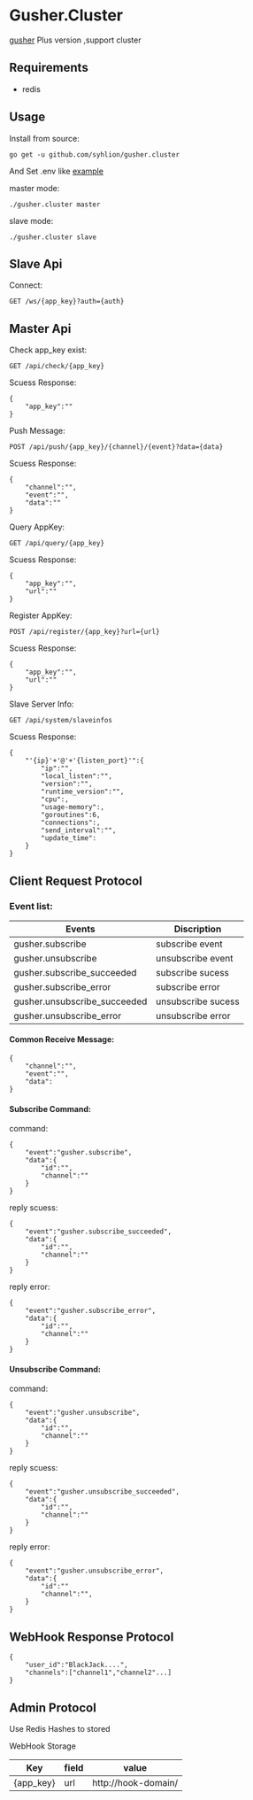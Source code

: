 # Gusher.Cluster

 [gusher](https://github.com/syhlion/gusher) Plus version ,support cluster

## Requirements

* redis

## Usage

Install from source:

`go get -u github.com/syhlion/gusher.cluster`

And Set .env like [example](https://github.com/syhlion/gusher.cluster/blob/master/env.example)

master mode:

`./gusher.cluster master`

slave mode:

`./gusher.cluster slave`

## Slave  Api

Connect:

`GET /ws/{app_key}?auth={auth}`

## Master Api

Check app_key exist:

`GET /api/check/{app_key}`


Scuess Response:


```
{
    "app_key":""
}
```

Push Message:

`POST /api/push/{app_key}/{channel}/{event}?data={data}`


Scuess Response:

```
{
    "channel":"",
    "event":"",
    "data":""
}
```

Query AppKey:

`GET /api/query/{app_key}`


Scuess Response:
```
{
    "app_key":"",
    "url":""
}
```

Register AppKey:

`POST /api/register/{app_key}?url={url}`

Scuess Response:

```
{
    "app_key":"",
    "url":""
}
```

Slave Server Info:

`GET /api/system/slaveinfos`


Scuess Response:

```
{
    "'{ip}'+'@'+'{listen_port}'":{
        "ip":"",
        "local_listen":"",
        "version":"",
        "runtime_version":"",
        "cpu":,
        "usage-memory":,
        "goroutines":6,
        "connections":,
        "send_interval":"",
        "update_time":
    }
}
```

## Client Request Protocol

### Event list:

Events|Discription
---|---
gusher.subscribe|subscribe event
gusher.unsubscribe|unsubscribe event
gusher.subscribe_succeeded|subscribe sucess
gusher.subscribe_error|subscribe error
gusher.unsubscribe_succeeded|unsubscribe sucess
gusher.unsubscribe_error|unsubscribe error

#### Common Receive Message:

```
{
    "channel":"",
    "event":"",
    "data":
}
```

#### Subscribe Command:

command:
```
{
    "event":"gusher.subscribe",
    "data":{
        "id":"",
        "channel":""
    }
}
```

reply scuess:
```
{
    "event":"gusher.subscribe_succeeded",
    "data":{
        "id":"",
        "channel":""
    }
}
```
reply error:
```
{
    "event":"gusher.subscribe_error",
    "data":{
        "id":"",
        "channel":""
    }
}
```

#### Unsubscribe Command:

command:
```
{
    "event":"gusher.unsubscribe",
    "data":{
        "id":"",
        "channel":""
    }
}
```

reply scuess:
```
{
    "event":"gusher.unsubscribe_succeeded",
    "data":{
        "id":"",
        "channel":""
    }
}
```

reply error:
```
{
    "event":"gusher.unsubscribe_error",
    "data":{
        "id":""
        "channel":"",
    }
}
```

## WebHook Response Protocol

```
{
    "user_id":"BlackJack....",
    "channels":["channel1","channel2"...]
}
```

## Admin Protocol

Use Redis Hashes to stored

WebHook Storage 

Key|field|value
---|---|---
{app_key}|url|http://hook-domain/





